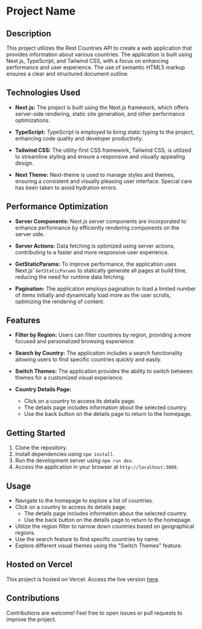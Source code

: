 # Project Name

## Description

This project utilizes the Rest Countries API to create a web application that provides information about various countries. The application is built using Next.js, TypeScript, and Tailwind CSS, with a focus on enhancing performance and user experience. The use of semantic HTML5 markup ensures a clear and structured document outline.

## Technologies Used

- **Next.js:** The project is built using the Next.js framework, which offers server-side rendering, static site generation, and other performance optimizations.

- **TypeScript:** TypeScript is employed to bring static typing to the project, enhancing code quality and developer productivity.

- **Tailwind CSS:** The utility-first CSS framework, Tailwind CSS, is utilized to streamline styling and ensure a responsive and visually appealing design.

- **Next Theme:** Next-theme is used to manage styles and themes, ensuring a consistent and visually pleasing user interface. Special care has been taken to avoid hydration errors.

## Performance Optimization

- **Server Components:** Next.js server components are incorporated to enhance performance by efficiently rendering components on the server side.

- **Server Actions:** Data fetching is optimized using server actions, contributing to a faster and more responsive user experience.

- **GetStaticParams:** To improve performance, the application uses Next.js' `GetStaticParams` to statically generate all pages at build time, reducing the need for runtime data fetching.

- **Pagination:** The application employs pagination to load a limited number of items initially and dynamically load more as the user scrolls, optimizing the rendering of content.

## Features

- **Filter by Region:** Users can filter countries by region, providing a more focused and personalized browsing experience.

- **Search by Country:** The application includes a search functionality allowing users to find specific countries quickly and easily.

- **Switch Themes:** The application provides the ability to switch between themes for a customized visual experience.

- **Country Details Page:**
  - Click on a country to access its details page.
  - The details page includes information about the selected country.
  - Use the back button on the details page to return to the homepage.

## Getting Started

1. Clone the repository.
2. Install dependencies using `npm install`.
3. Run the development server using `npm run dev`.
4. Access the application in your browser at `http://localhost:3000`.

## Usage

- Navigate to the homepage to explore a list of countries.
- Click on a country to access its details page.
  - The details page includes information about the selected country.
  - Use the back button on the details page to return to the homepage.
- Utilize the region filter to narrow down countries based on geographical regions.
- Use the search feature to find specific countries by name.
- Explore different visual themes using the "Switch Themes" feature.

## Hosted on Vercel

This project is hosted on Vercel. Access the live version [here](https://zyda-task-iota.vercel.app/).

## Contributions

Contributions are welcome! Feel free to open issues or pull requests to improve the project.
